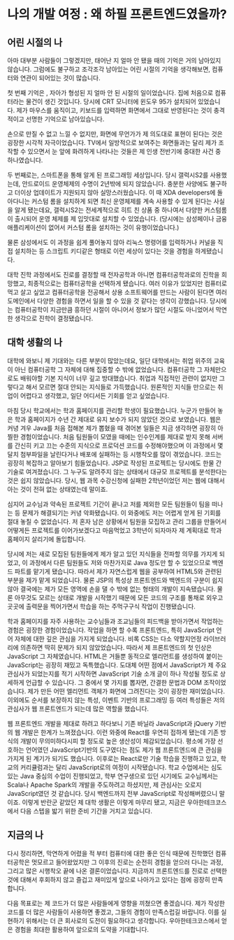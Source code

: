 # 나의 개발 여정 : 왜 하필 프론트엔드였을까?

## 어린 시절의 나

아마 대부분 사람들이 그렇겠지만, 태어난 지 얼마 안 됐을 때의 기억은 거의 남아있지 않습니다. 그럼에도 불구하고 조각조각 남아있는 어린 시절의 기억을 생각해보면, 컴퓨터와 연관이 되어있는 것이 많습니다. 

첫 번째 기억은 , 자아가 형성된 지 얼마 안 된 시절의 일이었습니다. 집에 처음으로 컴퓨터라는 물건이 생긴 것입니다. 당시에 CRT 모니터에 윈도우 95가 설치되어 있었습니다. 제가 마우스를 움직이고, 키보드를 입력하면 화면에서 그대로 반영된다는 것이 충격적이고 선명한 기억으로 남아있습니다.

손으로 만질 수 없고 느낄 수 없지만, 화면에 무언가가 제 의도대로 표현이 된다는 것은 굉장한 시각적 자극이었습니다. TV에서 일방적으로 보여주는 화면들과는 달리 제가 조작할 수 있으면서 눈 앞에 화려하게 나타나는 것들은 제 인생 전반기에 중대한 사건 중 하나였습니다.

두 번째로는, 스마트폰을 통해 알게 된 프로그래밍 세상입니다. 당시 갤럭시S2를 사용했는데, 안드로이드 운영체제의 수명이 2년밖에 되지 않았습니다. 충분한 사양에도 불구하고 더이상 업데이트가 지원되지 않아 실망스러웠습니다. 이 때 XDA developers에 돌아다니는 커스텀 롬을 설치하게 되면 최신 운영체제를 계속 사용할 수 있게 된다는 사실을 알게 됐는데요, 갤럭시S2는 전세계적으로 히트 친 상품 중 하나여서 다양한 커스텀롬이 출시되어 운영 체제를 제 입맛대로 설치할 수 있었습니다. (당시에는 삼성페이나 금융 애플리케이션이 없어서 커스텀 롬을 설치하는 것이 유행이었습니다.)

물론 삼성에서도 이 과정을 쉽게 풀어놓지 않아 리눅스 명령어를 입력하거나 커널을 직접 설치하는 등 스크립트 키디같은 형태로 이런 세상이 있다는 것을 경험을 하게됐습니다. 

대학 진학 과정에서도 진로를 결정할 때 전자공학과 아니면 컴퓨터공학과로의 진학을 희망했고, 최종적으로는 컴퓨터공학을 선택하게 됐습니다. 여러 이유가 있었지만 컴퓨터로 먹고 살고 싶었고 컴퓨터공학을 전공해서 상용 소프트웨어를 만드는 사람이 된다면 여러 도메인에서 다양한 경험을 하면서 일을 할 수 있을 것 같다는 생각이 강했습니다. 당시에는 컴퓨터공학이 지금만큼 흥하던 시절이 아니어서 정보가 많던 시절도 아니었어서 막연한 생각으로 진학이 결정됐습니다.

## 대학 생활의 나

대학에 와보니 제 기대와는 다른 부분이 많았는데요, 일단 대학에서는 취업 위주의 교육이 아닌 컴퓨터공학 그 자체에 대해 집중할 수 밖에 없었습니다. 컴퓨터공학 그 자체만으로도 배워야할 기본 지식이 너무 깊고 방대했습니다. 취업과 직접적인 관련이 없지만 그렇다고 해서 모르면 절대 안되는 지식들로 가득했습니다. 원론적인 지식들 만으로는 취업이 어렵다고 생각했고, 일단 어디서든 기회를 얻고 싶었습니다.

마침 당시 학교에서는 학과 홈페이지를 관리할 학생이 필요했습니다. 누군가 만들어 놓은 학과 홈페이지가 수년 간 제대로 유지 보수가 되지 않았던 것으로 보였습니다. 웹은 커녕 겨우 Java를 처음 접해본 제가 뽑혔을 때 겪어본 일들은 지금 생각하면 굉장히 아찔한 경험이었습니다. 처음 팀원들이 모였을 때에는 인수인계를 제대로 받지 못해 서버를 간신히 키고 끄는 수준의 지식으로 프로덕션 코드를 수정해야했으며 이 과정에서 몇 달치 첨부파일을 날린다거나 배포에 실패하는 등 시행착오를 많이 겪었습니다. 코드는 굉장히 복잡하고 알아보기 힘들었습니다. JSP로 작성된 프로젝트는 당시에도 한물 간 기술로 여겨졌습니다. 그 누구도 알려주지 않는 상태에서 대규모 프로젝트를 분석한다는 것은 쉽지 않았습니다. 당시, 웹 과목 수강신청에 실패한 2학년이었던 저는 웹에 대해서 아는 것이 전혀 없는 상태였는데 말이죠.

심지어 교수님과 약속된 프로젝트 기간이 끝나고 저를 제외한 모든 팀원들이 팀을 떠나는 등 문제가 해결되기는 커녕 악화됐습니다. 이 와중에도 저는 어렵게 얻게 된 기회를 절대 놓칠 수 없었습니다. 저 혼자 남은 상황에서 팀원을 모집하고 관리 그룹을 만들어서 어떻게든 프로젝트를 이어가보겠다고 마음먹었고 3학년이 되자마자 제 계획대로 학과 홈페이지 살리기에 돌입합니다.

당시에 저는 새로 모집된 팀원들에게 제가 알고 있던 지식들을 전파할 의무를 가지게 되었고, 이 과정에서 다른 팀원들도 저와 마찬가지로 Java 정도만 할 수 있었으므로 백엔드 파트를 맡기게 됐습니다. 따라서 제가 자연스럽게 웹을 공부하여 HTML5와 관련된 부분을 제가 맡게 되었습니다. 물론 JSP의 특성상 프론트엔드와 백엔드의 구분이 쉽지 않아 결국에는 제가 모든 영역에 손을 댈 수 밖에 없는 형태의 개발이 지속됐습니다. 물론 아무것도 모르는 상태로 개발을 시작했기 때문에 모든 코드의 구조를 통채로 외우고 곳곳에 출력문을 찍어가면서 학습을 하는 주먹구구식 작업이 진행됐습니다.

학과 홈페이지를 자주 사용하는 교수님들과 조교님들의 피드백을 받아가면서 작업하는 경험은 굉장한 경험이었습니다. 작업을 하면 할 수록 프론트엔드, 특히 JavaScript 언어 자체에 대한 깊은 관심을 가지게 되었습니다. 비록 CSS는 다소 약할지언정 라이브러리에 의존하면 딱히 문제가 되지 않았었습니다. 따라서 제 프론트엔드의 첫 인상은 JavaScript 그 자체였습니다. HTML은 거들뿐 동적으로 엘리먼트를 생성하여 붙이는 JavaScript는 굉장히 재밌고 독특했습니다. 도대체 어떤 점에서 JavaScript가 제 주요 관심사가 되었는지를 적기 시작하면 JavaScript 기술 소개 글이 하나 작성될 정도로 상세하게 언급할 수 있습니다. 그 중에서 몇 가지를 뽑자면, 간결한 문법과 DOM 조작이었습니다. 제가 만든 어떤 엘리먼트 객체가 화면에 그려진다는 것이 굉장한 재미었습니다. 이외에도 순서를 보장하지 않는 특성, 이벤트 기반의 프로그래밍 등 여러 특성들은 저의 관심사가 웹 프론트엔드가 되는데 많은 역할을 했습니다.

웹 프론트엔드 개발을 제대로 하려고 하다보니 기존 바닐라 JavaScript과 jQuery 기반의 웹 개발은 한계가 느껴졌습니다. 이런 와중에 React를 우연히 접하게 됐는데 기존 방식의 개발이 무의미하다시피 할 정도로 높은 생산성이 체감되었습니다. 평소에 가장 선호하는 언어였던 JavaScript기반의 도구였다는 점도 제가 웹 프론트엔드에 큰 관심을 가지게 된 계기가 되기도 했습니다. 이후로는 React로만 기술 학습을 진행하고 있고, 학교의 커리큘럼과는 달리 JavaScript로의 여정이 시작됐습니다. 학교 수업에서는 심도 있는 Java 중심의 수업이 진행되었고, 학부 연구생으로 있던 시기에도 교수님께서는 Scala나 Apache Spark의 개발을 주도하려고 하셨지만, 제 관심사는 오로지 JavaScript였던 것 같습니다. 당시 백엔드까지 전부 JavaScript로 작성해버렸으니 말이죠. 이렇게 반란군 같았던 제 대학 생활은 이렇게 마무리 됐고, 지금은 우아한테크코스에서 다음 스텝을 밟기 위한 준비 기간을 거치고 있습니다. 

## 지금의 나

다시 정리하면, 막연하게 어렸을 적 부터 컴퓨터에 대한 좋은 인식 때문에 진학했던 컴퓨터공학은 멋모르고 들어왔었지만 그 이후의 진로는 순전히 경험을 얻으러 다니는 과정, 그리고 많은 시행착오 끝에 나온 결론이었습니다. 지금까지 프론트엔드를 진로로 선택한 것에 대해서 후회하지 않고 즐겁고 재미있게 앞으로 나아가고 있다는 점에 굉장히 만족합니다.

다음 목표로는 제 코드가 더 많은 사람들에게 영향을 끼쳤으면 좋겠습니다. 제가 작성한 코드를 더 많은 사람들이 사용하면 좋겠고, 그들의 경험이 만족스럽길 바랍니다. 이를 실현하기 위해서는 더 큰 회사로의 도전이 필요하다고 생각합니다. 우아한테크코스에서 얻은 경험을 최대한 활용하여 앞으로의 도약을 기대합니다.

